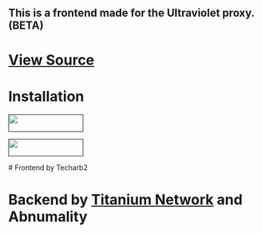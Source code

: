 <h2>This is a frontend made for the Ultraviolet proxy. (BETA)</h2>

# <a href='https://github.com/titaniumnetwork-dev/ultraviolet-node'>View Source</a>
# Installation
<p>
<a href=""><img src="https://raw.githubusercontent.com/BinBashBanana/deploy-buttons/master/buttons/remade/render.svg" width="150" height="35"></a>

<a href=""><img src="https://raw.githubusercontent.com/BinBashBanana/deploy-buttons/master/buttons/remade/render.svg" width="150" height="35"></a>
</p>
# Frontend by Techarb2
		      
# Backend by <a href="https://github.com/titaniumnetwork-dev">Titanium Network</a> and Abnumality
